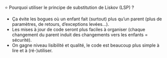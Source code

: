 ⭐️ Pourquoi utiliser le principe de substitution de Liskov (LSP) ?

- Ça évite les bogues où un enfant fait (surtout) plus qu’un parent (plus de paramètres, de retours, d’exceptions levées…).
- Les mises à jour de code seront plus faciles à organiser (chaque changement du parent induit des changements vers les enfants = sécurité).
- On gagne niveau lisibilité et qualité, le code est beaucoup plus simple à lire et à (ré-)utiliser.